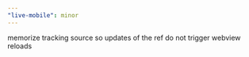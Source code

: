 ```yaml
---
"live-mobile": minor
---
```


memorize tracking source so updates of the ref do not trigger webview reloads

